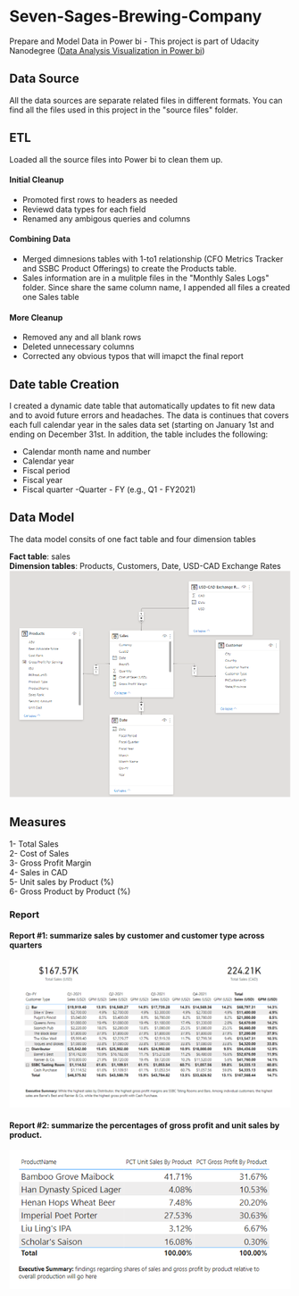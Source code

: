 # Seven-Sages-Brewing-Company
Prepare and Model Data in Power bi - This project is part of Udacity Nanodegree (<a href="https://www.udacity.com/course/data-analysis-and-visualization-with-power-BI-nanodegree--nd331" target="_blank">Data Analysis Visualization in Power bi</a>)

## Data Source
All the data sources are separate related files in different formats. You can find all the files used in this project in the "source files" folder.

## ETL
Loaded all the source files into Power bi to clean them up.
#### Initial Cleanup
<ul>
  <li>Promoted first rows to headers as needed</li>
  <li>Reviewd data types for each field</li>
  <li>Renamed any ambigous queries and columns</li>
</ul>

#### Combining Data
<ul>
  <li>Merged dimnesions tables with 1-to1 relationship (CFO Metrics Tracker and SSBC Product Offerings) to create the Products table.</li>
  <li>Sales information are in a mulitple files in the "Monthly Sales Logs" folder. Since share the same column name, I appended all files a created one Sales table</li>
</ul>

#### More Cleanup
<ul>
  <li>Removed any and all blank rows</li>
  <li>Deleted unnecessary columns</li>
  <li>Corrected any obvious typos that will imapct the final report</li>
</ul>


## Date table Creation
I created a dynamic date table that automatically updates to fit new data and to avoid future errors and headaches. The data is continues that covers each full calendar year in the sales data set (starting on January 1st and ending on December 31st. In addition, the table includes the following:

<ul>
  <li>Calendar month name and number</li>
  <li>Calendar year</li>
  <li>Fiscal period</li>
  <li>Fiscal year</li>
  <li>Fiscal quarter -Quarter - FY (e.g., Q1 - FY2021)</li>
</ul>

## Data Model
<p>The data model consits of one fact table and four dimension tables</p>
<b>Fact table</b>: sales<br>
<b>Dimension tables</b>: Products, Customers, Date, USD-CAD Exchange Rates

<img src='ERD.PNG' />

## Measures
1- Total Sales<br>
2- Cost of Sales<br>
3- Gross Profit Margin<br>
4- Sales in CAD<br>
5- Unit sales by Product (%)<br>
6- Gross Product by Product (%)<br>

### Report
#### Report #1: summarize sales by customer and customer type across quarters
<img src='report1.PNG'>

#### Report #2:  summarize the percentages of gross profit and unit sales by product.
<img src='report2.PNG'>
